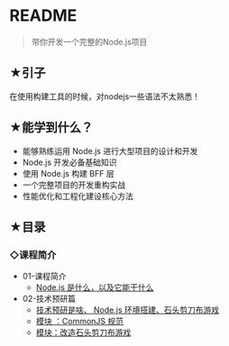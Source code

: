 # README

> 带你开发一个完整的Node.js项目

## ★引子

在使用构建工具的时候，对nodejs一些语法不太熟悉！

## ★能学到什么？

- 能够熟练运用 Node.js 进行大型项目的设计和开发
- Node.js 开发必备基础知识
- 使用 Node.js 构建 BFF 层
- 一个完整项目的开发重构实战
- 性能优化和工程化建设核心方法

## ★目录

### ◇课程简介

- 01-课程简介
  - [ Node.js 是什么，以及它能干什么](./01-课程简介/01-课程简介.md)
- 02-技术预研篇
  - [技术预研是啥、 Node.js 环境搭建、石头剪刀布游戏](./02-技术预研篇/01-技术预研篇.md)
  - [模块 ：CommonJS 规范](./02-技术预研篇/02-模块.md)
  - [模块：改造石头剪刀布游戏](./02-技术预研篇/03-改造石头剪刀布.md)

